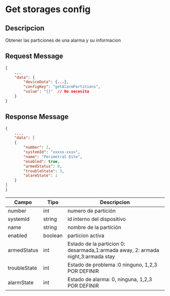 # Get storages config

## Descripcion

Obtener las particiones de una alarma y su informacion

## Request Message

```json
{
    ...
    "data": {
        "deviceData": {...},
        "configKey": "getAlarmPartitions",
        "value": "{}"  // No necesita
    }
}
```

## Response Message

```json
{
    ...,
    "data": [
    {
        "number": 1,
        "systemId": "xxxxx-xxxx",
        "name": "Perimetral Este",
        "enabled": true,
        "armedStatus": 0,
        "troubleState": 3,
        "alarmState": 1
    }
]
}
```

| Campo        | Tipo    | Descripcion                                                                      |
| ------------ | ------- | -------------------------------------------------------------------------------- |
| number       | int     | numero de partición                                                              |
| systemId     | string  | id interno del dispositivo                                                       |
| name         | string  | nombre de la partición                                                           |
| enabled      | boolean | particion activa                                                                 |
| armedStatus  | int     | Estado de la particion 0: desarmada,1:armada away, 2: armada night,3:armada stay |
| troubleState | int     | Estado de problema :0 ninguno, 1,2,3 POR DEFINIR                                 |
| alarmState   | int     | Estado de alarma: 0, ninguna, 1,2,3 POR DEFINIR                                  |
